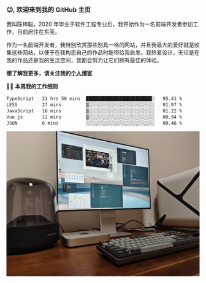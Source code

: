 ### 😉, 欢迎来到我的 GitHub 主页

我叫陈梓聪。2020 年毕业于软件工程专业后，我开始作为一名前端开发者参加工作，目前居住在东莞。

作为一名前端开发者，我特别欣赏那些别具一格的网站，并且我最大的爱好就是收集这些网站，以便于在我构思自己的作品时能带给我启发。我热爱设计，无论是在我的作品还是我的生活空间，我都会努力让它们拥有最佳的体验。

**想了解我更多，请关注我的[个人博客](https://leoku.top)**

🧑‍💻 **本周我的工作细则**
<!--START_SECTION:waka-->
```text
TypeScript   21 hrs 50 mins  ████████████████████████░   95.41 % 
LESS         27 mins         ▒░░░░░░░░░░░░░░░░░░░░░░░░   01.97 % 
JavaScript   16 mins         ▒░░░░░░░░░░░░░░░░░░░░░░░░   01.22 % 
Vue.js       12 mins         ▒░░░░░░░░░░░░░░░░░░░░░░░░   00.94 % 
JSON         6 mins          ░░░░░░░░░░░░░░░░░░░░░░░░░   00.46 % 
```
<!--END_SECTION:waka-->

![desktop](./mine.jpg)
